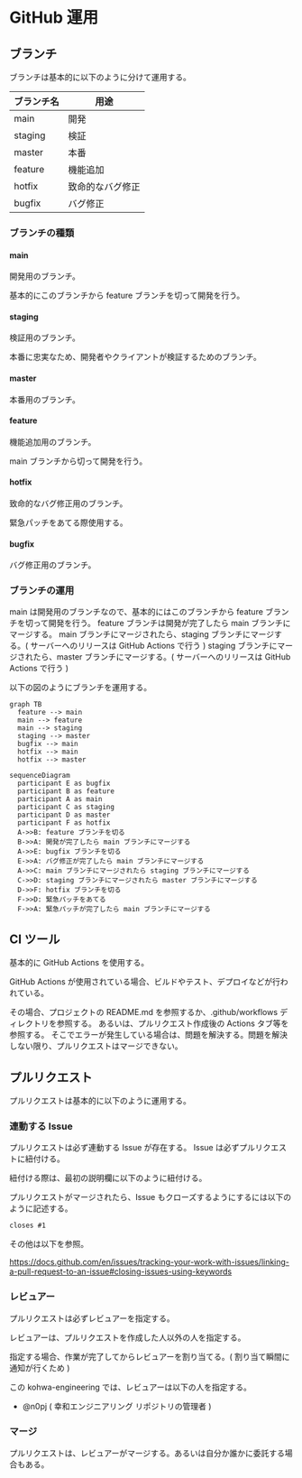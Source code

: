 # GitHub 運用

## ブランチ

ブランチは基本的に以下のように分けて運用する。

| ブランチ名 | 用途             |
| ---------- | ---------------- |
| main       | 開発             |
| staging    | 検証             |
| master     | 本番             |
| feature    | 機能追加         |
| hotfix     | 致命的なバグ修正 |
| bugfix     | バグ修正         |

### ブランチの種類

#### main

開発用のブランチ。

基本的にこのブランチから feature ブランチを切って開発を行う。

#### staging

検証用のブランチ。

本番に忠実なため、開発者やクライアントが検証するためのブランチ。

#### master

本番用のブランチ。

#### feature

機能追加用のブランチ。

main ブランチから切って開発を行う。

#### hotfix

致命的なバグ修正用のブランチ。

緊急パッチをあてる際使用する。

#### bugfix

バグ修正用のブランチ。

### ブランチの運用

main は開発用のブランチなので、基本的にはこのブランチから feature ブランチを切って開発を行う。
feature ブランチは開発が完了したら main ブランチにマージする。
main ブランチにマージされたら、staging ブランチにマージする。( サーバーへのリリースは GitHub Actions で行う )
staging ブランチにマージされたら、master ブランチにマージする。( サーバーへのリリースは GitHub Actions で行う )

以下の図のようにブランチを運用する。

```mermaid
graph TB
  feature --> main
  main --> feature
  main --> staging
  staging --> master
  bugfix --> main
  hotfix --> main
  hotfix --> master
```

```mermaid
sequenceDiagram
  participant E as bugfix
  participant B as feature
  participant A as main
  participant C as staging
  participant D as master
  participant F as hotfix
  A->>B: feature ブランチを切る
  B->>A: 開発が完了したら main ブランチにマージする
  A->>E: bugfix ブランチを切る
  E->>A: バグ修正が完了したら main ブランチにマージする
  A->>C: main ブランチにマージされたら staging ブランチにマージする
  C->>D: staging ブランチにマージされたら master ブランチにマージする
  D->>F: hotfix ブランチを切る
  F->>D: 緊急パッチをあてる
  F->>A: 緊急パッチが完了したら main ブランチにマージする
```

## CI ツール

基本的に GitHub Actions を使用する。

GitHub Actions が使用されている場合、ビルドやテスト、デプロイなどが行われている。

その場合、プロジェクトの README.md を参照するか、.github/workflows ディレクトリを参照する。
あるいは、プルリクエスト作成後の Actions タブ等を参照する。
そこでエラーが発生している場合は、問題を解決する。問題を解決しない限り、プルリクエストはマージできない。

## プルリクエスト

プルリクエストは基本的に以下のように運用する。

### 連動する Issue

プルリクエストは必ず連動する Issue が存在する。
Issue は必ずプルリクエストに紐付ける。

紐付ける際は、最初の説明欄に以下のように紐付ける。

プルリクエストがマージされたら、Issue もクローズするようにするには以下のように記述する。

```md
closes #1
```

その他は以下を参照。

https://docs.github.com/en/issues/tracking-your-work-with-issues/linking-a-pull-request-to-an-issue#closing-issues-using-keywords

### レビュアー

プルリクエストは必ずレビュアーを指定する。

レビュアーは、プルリクエストを作成した人以外の人を指定する。

指定する場合、作業が完了してからレビュアーを割り当てる。( 割り当て瞬間に通知が行くため )

この kohwa-engineering では、レビュアーは以下の人を指定する。

- @n0pj ( 幸和エンジニアリング リポジトリの管理者 )

### マージ

プルリクエストは、レビュアーがマージする。あるいは自分か誰かに委託する場合もある。

